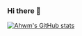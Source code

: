 ### Hi there 👋

[![Ahwm's GitHub stats](https://github-readme-stats.vercel.app/api?username=ahwm&count_private=true)](https://github.com/anuraghazra/github-readme-stats)

<!--
**ahwm/ahwm** is a ✨ _special_ ✨ repository because its `README.md` (this file) appears on your GitHub profile.

Here are some ideas to get you started:

- 🔭 I’m currently working on ...
- 🌱 I’m currently learning ...
- 👯 I’m looking to collaborate on ...
- 🤔 I’m looking for help with ...
- 💬 Ask me about ...
- 📫 How to reach me: ...
- 😄 Pronouns: ...
- ⚡ Fun fact: ...
-->

